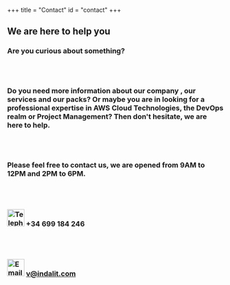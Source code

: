 +++
title = "Contact"
id = "contact"
+++

<h2>We are here to help you</h2>

<h3 class="font01">
Are you curious about something?
 
<br /><br />

Do you need more information about our company , our services and our packs?  Or maybe you are in looking for a professional expertise in AWS Cloud Technologies, the DevOps realm or Project Management?  Then don't hesitate, we are here to help.

<br /><br />

Please feel free to contact us, we are opened from 9AM to 12PM and 2PM to 6PM.

<br /><br />

<img style="float" src="/img/contact/telephone.png" width="40" alt="Telephone"> +34 699 184 246

<br /><br />

<img style="float" src="/img/contact/email.png" width="40" alt="Email"> <a href="mailto:v@indalit.com">v@indalit.com</a>

</h3>
